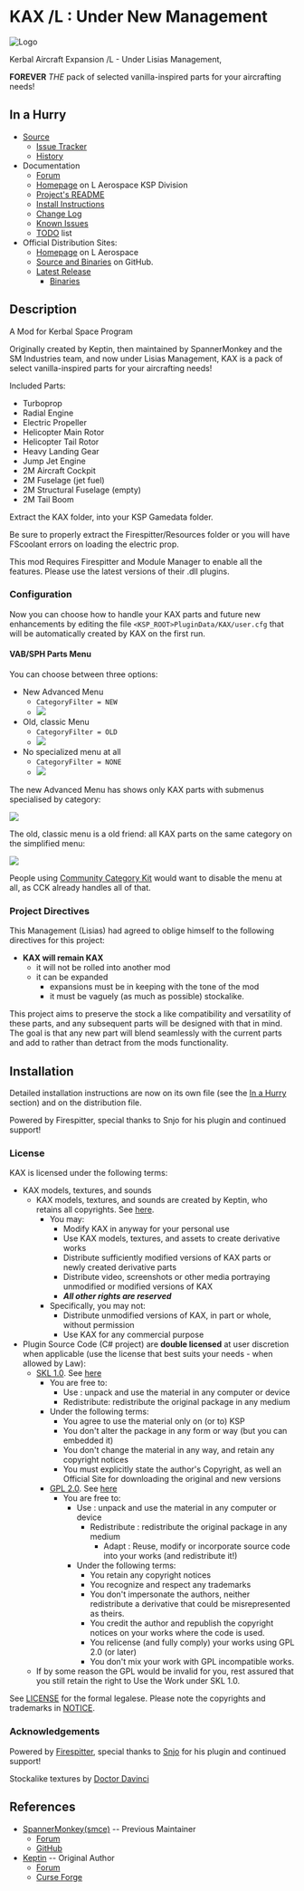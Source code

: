 # KAX /L : Under New Management

![Logo](./PR_material/Logo.gif)

Kerbal Aircraft Expansion /L - Under Lisias Management,

**FOREVER** _THE_ pack of selected vanilla-inspired parts for your aircrafting needs!


## In a Hurry

* [Source](https://github.com/net-lisias-ksp/KAX)
	+ [Issue Tracker](https://github.com/net-lisias-ksp/KAX/issues)
	+ [History](https://github.com/net-lisias-ksp/KAX/tree/History)
* Documentation
	+ [Forum](https://forum.kerbalspaceprogram.com/index.php?/topic/180268-*)
	+ [Homepage](http://ksp.lisias.net/add-ons/KAX) on L Aerospace KSP Division
	+ [Project's README](https://github.com/net-lisias-ksp/KAX/blob/master/README.md)
	+ [Install Instructions](https://github.com/net-lisias-ksp/KAX/blob/master/INSTALL.md)
	+ [Change Log](./CHANGE_LOG.md)
	+ [Known Issues](./KNOWN_ISSUES.md)
	+ [TODO](https://github.com/net-lisias-ksp/KAX/blob/master/TODO.md) list
* Official Distribution Sites:
	+ [Homepage](http://ksp.lisias.net/add-ons/KAX) on L Aerospace
	+ [Source and Binaries](https://github.com/net-lisias-ksp/KAX) on GitHub.
	+ [Latest Release](https://github.com/net-lisias-ksp/KAX/releases)
		- [Binaries](https://github.com/net-lisias-ksp/KAX/tree/Archive)


## Description

A Mod for Kerbal Space Program

Originally created by Keptin, then maintained by SpannerMonkey and the SM Industries team, and now under Lisias Management, KAX is a pack of select vanilla-inspired parts for your aircrafting needs!

Included Parts:

- Turboprop
- Radial Engine
- Electric Propeller
- Helicopter Main Rotor
- Helicopter Tail Rotor
- Heavy Landing Gear
- Jump Jet Engine
- 2M Aircraft Cockpit
- 2M Fuselage (jet fuel)
- 2M Structural Fuselage (empty)
- 2M Tail Boom 

Extract the KAX folder, into your KSP Gamedata folder.  

Be sure to properly extract the Firespitter/Resources folder or you will have FScoolant errors on loading the electric prop.  

This mod Requires Firespitter and Module Manager to enable all the features. Please use the latest versions of their .dll plugins.


### Configuration

Now you can choose how to handle your KAX parts and future new enhancements by editing the file `<KSP_ROOT>PluginData/KAX/user.cfg` that will be automatically created by KAX on the first run.

#### VAB/SPH Parts Menu

You can choose between three options:

* New Advanced Menu
	+ `CategoryFilter = NEW`
	+ ![](./PR_material/Config/CategoryFilterNew.png)
* Old, classic Menu
	+ `CategoryFilter = OLD`
	+ ![](./PR_material/Config/CategoryFilterOld.png)
* No specialized menu at all
	+ `CategoryFilter = NONE`
	+ ![](./PR_material/Config/CategoryFilterNone.png)

The new Advanced Menu has shows only KAX parts with submenus specialised by category:

![](./PR_material/Config/CategoryFilterNewScreen.png)

The old, classic menu is a old friend: all KAX parts on the same category on the simplified menu:

![](./PR_material/Config/CategoryFilterOldScreen.png)

People using [Community Category Kit](https://forum.kerbalspaceprogram.com/index.php?/topic/149840-discussion-community-category-kit/) would want to disable the menu at all, as CCK already handles all of that.


### Project Directives

This Management (Lisias) had agreed to oblige himself to the following directives for this project:

* **KAX will remain KAX**
	+ it will not be rolled into another mod
	+ it can be expanded
		- expansions must be in keeping with the tone of the mod
		- it must be vaguely (as much as possible) stockalike. 

This project aims to preserve the stock a like compatibility and versatility  of these parts, and any subsequent parts will be designed with that in mind.  The goal is that any new part will blend seamlessly with the current parts and add to rather than detract from the mods functionality.

## Installation

Detailed installation instructions are now on its own file (see the [In a Hurry](#in-a-hurry) section) and on the distribution file.

Powered by Firespitter, special thanks to Snjo for his plugin and continued support!

### License

KAX is licensed under the following terms:

* KAX models, textures, and sounds
	+ KAX models, textures, and sounds are created by Keptin, who retains all copyrights. See [here](./LICENSE.KAX).
		- You may:
			- Modify KAX in anyway for your personal use
			- Use KAX models, textures, and assets to create derivative works
			- Distribute sufficiently modified versions of KAX parts or newly created derivative parts
			- Distribute video, screenshots or other media portraying unmodified or modified versions of KAX
			- _**All other rights are reserved**_
		- Specifically, you may not:
			- Distribute unmodified versions of KAX, in part or whole, without permission
			- Use KAX for any commercial purpose
* Plugin Source Code (C# project) are **double licensed** at user discretion when applicable (use the license that best suits your needs - when allowed by Law):
	+ [SKL 1.0](https://ksp.lisias.net/SKL-1_0.txt). See [here](./LICENSE.KSPe.SKL-1_0)
		+ You are free to:
			- Use : unpack and use the material in any computer or device
			- Redistribute: redistribute the original package in any medium
		+ Under the following terms:
			- You agree to use the material only on (or to) KSP
			- You don't alter the package in any form or way (but you can embedded it)
			- You don't change the material in any way, and retain any copyright notices
			- You must explicitly state the author's Copyright, as well an Official Site for downloading the original and new versions
        + [GPL 2.0](https://www.gnu.org/licenses/gpl-2.0.txt). See [here](./LICENSE.KSPe.GPL-2_0)
			+ You are free to:
				- Use : unpack and use the material in any computer or device
					- Redistribute : redistribute the original package in any medium
                        - Adapt : Reuse, modify or incorporate source code into your works (and redistribute it!)
                + Under the following terms:
					- You retain any copyright notices
					- You recognize and respect any trademarks
					- You don't impersonate the authors, neither redistribute a derivative that could be misrepresented as theirs.
					- You credit the author and republish the copyright notices on your works where the code is used.
					- You relicense (and fully comply) your works using GPL 2.0 (or later)
					- You don't mix your work with GPL incompatible works.
	* If by some reason the GPL would be invalid for you, rest assured that you still retain the right to Use the Work under SKL 1.0.

See [LICENSE](./LICENSE) for the formal legalese. Please note the copyrights and trademarks in [NOTICE](./NOTICE).


### Acknowledgements

Powered by [Firespitter](https://github.com/snjo/Firespitter/releases), special thanks to [Snjo](https://forum.kerbalspaceprogram.com/index.php?/profile/57198-snjo/) for his plugin and continued support!

Stockalike textures by [Doctor Davinci](https://forum.kerbalspaceprogram.com/index.php?/profile/150019-doctordavinci/)


## References

* [SpannerMonkey(smce)](https://forum.kerbalspaceprogram.com/index.php?/profile/50907-spannermonkeysmce/) -- Previous Maintainer
	+ [Forum](https://forum.kerbalspaceprogram.com/index.php?/topic/166467-kerbal-aircraft-expansion-_continued/)
	+ [GitHub](https://github.com/SpannerMonkey/KAX)
* [Keptin](https://forum.kerbalspaceprogram.com/index.php?/profile/8884-keptin/) -- Original Author
	+ [Forum](https://forum.kerbalspaceprogram.com/index.php?/topic/155448-122-kerbal-aircraft-expansion-kax-v264/&)
	+ [Curse Forge](https://kerbal.curseforge.com/projects/kerbal-aircraft-expansion-kax/files/2358481)
